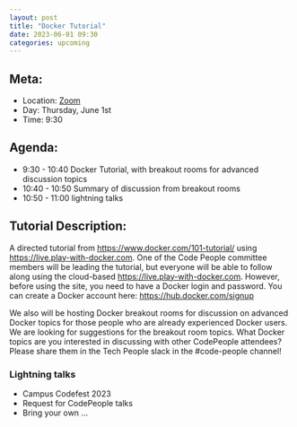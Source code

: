 ```yaml
---
layout: post
title: "Docker Tutorial"
date: 2023-06-01 09:30
categories: upcoming
---
```


## Meta:

- Location: [Zoom](https://z.umn.edu/cpmstream)
- Day: Thursday, June 1st
- Time: 9:30

## Agenda:

- 9:30 - 10:40 Docker Tutorial, with breakout rooms for advanced discussion topics
- 10:40 - 10:50 Summary of discussion from breakout rooms
- 10:50 - 11:00 lightning talks

## Tutorial Description:

A directed tutorial from https://www.docker.com/101-tutorial/ using https://live.play-with-docker.com.  One of the Code People committee members will be leading the tutorial, but everyone will be able to follow along using the cloud-based https://live.play-with-docker.com.  However, before using the site, you need to have a Docker login and password.  You can create a Docker account here: https://hub.docker.com/signup

We also will be hosting Docker breakout rooms for discussion on advanced Docker topics for those people who are already experienced Docker users.  We are looking for suggestions for the breakout room topics.  What Docker topics are you interested in discussing with other CodePeople attendees?  Please share them in the Tech People slack in the #code-people channel!

### Lightning talks
- Campus Codefest 2023
- Request for CodePeople talks
- Bring your own ...
